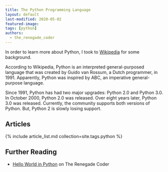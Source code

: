 ```yaml
---
title: The Python Programming Language
layout: default
last-modified: 2020-05-02
featured-image:
tags: [python]
authors:
  - the_renegade_coder
---
```


In order to learn more about Python, I took to [Wikipedia][1] for some background.

According to Wikipedia, Python is an interpreted general-purposed language that was created by Guido van Rossum, 
a Dutch programmer, in 1991. Apparently, Python was inspired by ABC, an imperative general-purpose language.

Since 1991, Python has had two major upgrades: Python 2.0 and Python 3.0. In October 2000, Python 2.0 was released. 
Over eight years later, Python 3.0 was released. Currently, the community supports both versions of Python. 
But, Python 2 is slowly losing support.

## Articles

{% include article_list.md collection=site.tags.python %}

## Further Reading

- [Hello World in Python][2] on The Renegade Coder

[1]: https://en.wikipedia.org/wiki/Python_(programming_language)
[2]: https://therenegadecoder.com/code/hello-world-in-python/
